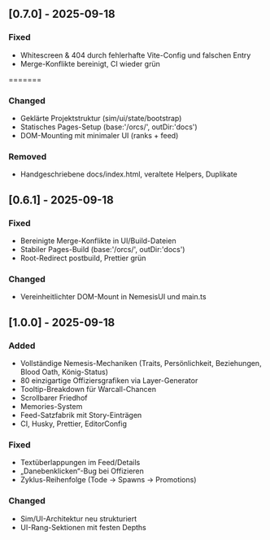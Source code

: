 ## [0.7.0] - 2025-09-18

### Fixed

- Whitescreen & 404 durch fehlerhafte Vite-Config und falschen Entry
- Merge-Konflikte bereinigt, CI wieder grün

=======

### Changed

- Geklärte Projektstruktur (sim/ui/state/bootstrap)
- Statisches Pages-Setup (base:'/orcs/', outDir:'docs')
- DOM-Mounting mit minimaler UI (ranks + feed)

### Removed

- Handgeschriebene docs/index.html, veraltete Helpers, Duplikate

## [0.6.1] - 2025-09-18

### Fixed

- Bereinigte Merge-Konflikte in UI/Build-Dateien
- Stabiler Pages-Build (base:'/orcs/', outDir:'docs')
- Root-Redirect postbuild, Prettier grün

### Changed

- Vereinheitlichter DOM-Mount in NemesisUI und main.ts

## [1.0.0] - 2025-09-18

### Added

- Vollständige Nemesis-Mechaniken (Traits, Persönlichkeit, Beziehungen, Blood Oath, König-Status)
- 80 einzigartige Offiziersgrafiken via Layer-Generator
- Tooltip-Breakdown für Warcall-Chancen
- Scrollbarer Friedhof
- Memories-System
- Feed-Satzfabrik mit Story-Einträgen
- CI, Husky, Prettier, EditorConfig

### Fixed

- Textüberlappungen im Feed/Details
- „Danebenklicken“-Bug bei Offizieren
- Zyklus-Reihenfolge (Tode → Spawns → Promotions)

### Changed

- Sim/UI-Architektur neu strukturiert
- UI-Rang-Sektionen mit festen Depths
